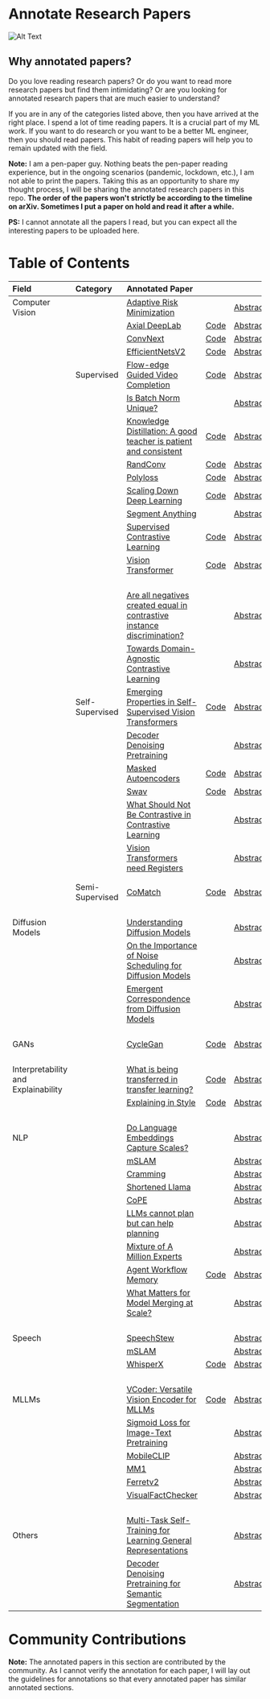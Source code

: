 # Annotate Research Papers

![Alt Text](static/papers.gif)


## Why annotated papers?

Do you love reading research papers? Or do you want to read more research papers but find them intimidating? Or are you looking for annotated research papers that are much easier to understand?

If you are in any of the categories listed above, then you have arrived at the right place.  I spend a lot of time reading papers. It is a crucial part of my ML work. If you want to do research or you want to be a better ML engineer, then you should read papers. This habit of reading papers will help you to remain updated with the field. 
 
**Note:** I am a pen-paper guy. Nothing beats the pen-paper reading experience, but in the ongoing scenarios (pandemic, lockdown, etc.), I am not able to print the papers. Taking this as an opportunity to share my thought process, I will be sharing the annotated research papers in this repo. 
**The order of the papers won't strictly be according to the timeline on arXiv. Sometimes I put a paper on hold and read it after a while.**

**PS:** I cannot annotate all the papers I read, but you can expect all the interesting papers to be uploaded here.


# Table of Contents

| Field           | Category           | Annotated Paper     |             |           |
|:----------------|:-------------------|:--------------------|:------------|:----------|
| Computer Vision |                    | [Adaptive Risk Minimization](./meta-learning/adaptive_risk_minimization.pdf) |  | [Abstract](https://openreview.net/forum?id=MA8eT-vUPvZ)   |
|                 |                    | [Axial DeepLab](./segmentation/axial_deeplab.pdf)| [Code](https://github.com/google-research/deeplab2)| [Abstract](https://arxiv.org/abs/2003.07853v2)    |
|                 |                    | [ConvNext](./supervised/convnexts.pdf)           | [Code](https://github.com/facebookresearch/ConvNeXt) | [Abstract](https://arxiv.org/abs/2201.03545v1)   |
|                 |                    | [EfficientNetsV2](./supervised/efficientnet_v2.pdf) | [Code](https://github.com/google/automl/tree/master/efficientnetv2)                 | [Abstract](https://arxiv.org/abs/2104.00298v3)    |
|                 | Supervised         | [Flow-edge Guided Video Completion](./supervised/flowedge_guided_video_completion.pdf) | [Code](https://github.com/vt-vl-lab/FGVC)    | [Abstract](https://arxiv.org/abs/2009.01835v1)    |
|                 |                    | [Is Batch Norm Unique?](./supervised/is_batch_norm_unique.pdf)| |[Abstract](https://arxiv.org/abs/2010.10687v1)     |
|                 |                    | [Knowledge Distillation: A good teacher is patient and consistent](./supervised/knowledge_distillation.pdf)            | [Code](https://github.com/google-research/big_vision) | [Abstract](https://arxiv.org/abs/2106.05237)            |
|                 |                    | [RandConv](./supervised/rand_conv.pdf) | [Code](https://github.com/wildphoton/RandConv) | [Abstract](https://arxiv.org/abs/2007.13003v3)   |
|                 |                    | [Polyloss](./supervised/polyloss.pdf)  | [Code](https://github.com/tensorflow/tpu/tree/master/models/official/)        | [Abstract](https://arxiv.org/abs/2204.12511)                |
|                 |                    | [Scaling Down Deep Learning](./supervised/scaling_down_deeplearning.pdf) | [Code](https://github.com/greydanus/mnist1d)| [Abstract](https://arxiv.org/abs/2011.14439v3)              |
|                 |                    | [Segment Anything](./segmentation/segment_anything.pdf)| | [Abstract](https://arxiv.org/abs/2304.02643)            |
|                 |                    | [Supervised Contrastive Learning](./supervised/supervised_contrastive_learning.pdf) | [Code](https://github.com/google-research/google-research/tree/master/supcon) | [Abstract](https://arxiv.org/abs/2004.11362v5)              |
|                 |                    | [Vision Transformer](./supervised/an_image_is_worth_16x16_words_transformers_for_image_recognition_at_scale.pdf) | [Code](https://github.com/google-research/vision_transformer)                    | [Abstract](https://arxiv.org/abs/2010.11929) |
|                 |                    |                   |                          |                       |
|                 |                    |                   |                          |                       |
|                 |                    |                   |                          |                       |
|                 |                    |                   |                          |                       |
|                 |                    | [Are all negatives created equal in contrastive instance discrimination?](./self-supervised-learning/are_all_negatives_created_equal_for_CID.pdf) |             | [Abstract](https://arxiv.org/abs/2010.06682v2)   |
|                 |                    | [Towards Domain-Agnostic Contrastive Learning](./self-supervised-learning/domain_agnostic_contrastive_learning.pdf)|          | [Abstract](https://arxiv.org/abs/2011.04419v2)          |
|                 | Self-Supervised    | [Emerging Properties in Self-Supervised Vision Transformers](self-supervised-learning/emerging_properties_in_self_supervised_vit.pdf) | [Code](https://github.com/facebookresearch/dino)| [Abstract](https://arxiv.org/abs/2104.14294v2)          |
|                 |                    | [Decoder Denoising Pretraining](./segmentation/decoder_denoising_pretraining.pdf)|  | [Abstract](https://arxiv.org/abs/2205.11423)     |
|                 |                    | [Masked Autoencoders ](./self-supervised-learning/masked_autoencoder.pdf) | [Code](https://github.com/facebookresearch/mae)              | [Abstract](https://arxiv.org/abs/2111.06377v2)                            |
|                 |                    | [Swav](./self-supervised-learning/swav.pdf) | [Code](https://github.com/facebookresearch/swav)             | [Abstract](https://arxiv.org/abs/2006.09882v5)                   |
|                 |                    | [What Should Not Be Contrastive in Contrastive Learning](./self-supervised-learning/what_should_not_be_contrastive_in_constrative_learning.pdf)   |  | [Abstract](https://arxiv.org/abs/2008.05659v2) |
|                 |                    | [Vision Transformers need Registers](./self-supervised-learning/vits_need_registers.pdf)   |  | [Abstract](https://arxiv.org/abs/2309.16588) |
|                 |                    |                   |                          |                       |
|                 |                    |                   |                          |                       |
|                 | Semi-Supervised    | [CoMatch](./semi-supervised-learning/comatch.pdf) | [Code](https://github.com/salesforce/CoMatch)          | [Abstract](https://arxiv.org/abs/2011.11183v2)                         |
|                 |                    |                   |                          |                       |
|                 |                    |                   |                          |                       | 
|                 |                    |                   |                          |                       |
|                 |                    |                   |                          |                       |                              
| Diffusion Models|                    | [Understanding Diffusion Models](./diffusion_models/understanding_diffusion_models.pdf) |  | [Abstract](https://arxiv.org/abs/2208.11970)          |
|                 |                    | [On the Importance of Noise Scheduling for Diffusion Models](./diffusion_models/on_the_importance_of_noise_scheduling.pdf) |   | [Abstract](https://arxiv.org/abs/2301.10972) |
|                 |                    | [Emergent Correspondence from Diffusion Models](./diffusion_models/emergent_correspondence_from_diffusion_models.pdf) |     | [Abstract](https://arxiv.org/abs/2306.03881)            |
|                 |                    |                   |                          |                       |
|                 |                    |                   |                          |                       |
|                 |                    |                   |                          |                       |
|                 |                    |                   |                          |                       |
| GANs            |                    | [CycleGan](./gans/cycle_gan.pdf) | [Code](https://keras.io/examples/generative/cyclegan/) | [Abstract](https://arxiv.org/abs/1703.10593v7) |
|                 |                    |                   |                          |                       |
|                 |                    |                   |                          |                       |
|                 |                    |                   |                          |                       |
|                 |                    |                   |                          |                       |
| Interpretability and Explainability  |                   | [What is being transferred in transfer learning?](./interpretability_and_explainability/what_is_being_transferred_in_transfer_learning.pdf)       | [Code](https://github.com/google-research/understanding-transfer-learning)       | [Abstract](https://arxiv.org/abs/2008.11687v2)       |
|                 |                    | [Explaining in Style](./interpretability_and_explainability/explaining_in_style.pdf)| [Code](https://github.com/google/explaining-in-style) | [Abstract](https://arxiv.org/abs/2104.13369v2)       |
|                 |                    |                   |                          |                       |
|                 |                    |                   |                          |                       |
|                 |                    |                   |                          |                       |
|                 |                    |                   |                          |                       |
| NLP             |                    | [Do Language Embeddings Capture Scales?](./NLP/do_language_embeddings_capture_scales.pdf)|             | [Abstract](https://arxiv.org/abs/2010.05345v3)   |
|                 |                    | [mSLAM](./NLP/mSLAM.pdf)       |    |  [Abstract](https://arxiv.org/abs/2202.01374) |
|                 |                    | [Cramming](./NLP/cramming.pdf) |    |  [Abstract](https://arxiv.org/abs/2212.14034) |
|                 |                    | [Shortened Llama](./NLP/shortened_llama.pdf) |    |  [Abstract](https://arxiv.org/abs/2402.02834) |
|                 |                    | [CoPE](./NLP/cope.pdf) |    |  [Abstract](https://arxiv.org/abs/2405.18719) |
|                 |                    | [LLMs cannot plan but can help planning](./NLP/llms_cannot_plan.pdf) |    |  [Abstract](https://arxiv.org/abs/2402.01817) |
|                 |                    | [Mixture of A Million Experts](./NLP/mixture_of_million_experts.pdf) |    |  [Abstract](https://arxiv.org/abs/2407.04153) |
|                 |                    | [Agent Workflow Memory](./NLP/agent_workflow_memory.pdf) | [Code](https://github.com/zorazrw/agent-workflow-memory)   |  [Abstract](https://arxiv.org/abs/2409.07429) |
|                 |                    | [What Matters for Model Merging at Scale?](./NLP/model_merging_at_scale.pdf) |   |  [Abstract](https://arxiv.org/abs/2410.03617) |
|                 |                    |                   |                          |                       |
|                 |                    |                   |                          |                       |
|                 |                    |                   |                          |                       |
|                 |                    |                   |                          |                       |
| Speech          |                    | [SpeechStew](./speech/speech_stew.pdf) |     | [Abstract](https://arxiv.org/abs/2104.02133v3) |
|                 |                    | [mSLAM](./NLP/mSLAM.pdf)            |  | [Abstract](https://arxiv.org/abs/2202.01374)         |
|                 |                    | [WhisperX](./speech/whisperX.pdf)   |  [Code](https://github.com/m-bain/whisperX)  | [Abstract](https://arxiv.org/abs/2303.00747)     |
|                 |                    |                   |                          |                       |
|                 |                    |                   |                          |                       |
|                 |                    |                   |                          |                       |
|                 |                    |                   |                          |                       |
| MLLMs           |                    | [VCoder: Versatile Vision Encoder for MLLMs](./MLLMs/vcoder.pdf)              |[Code](https://github.com/SHI-Labs/VCoder)| [Abstract](https://arxiv.org/abs/2312.14233)   |
|                 |                    | [Sigmoid Loss for Image-Text Pretraining](./MLLMs/sigmoid_loss_for_image_text_pretraining.pdf)              |                    | [Abstract](https://arxiv.org/abs/2303.15343)
|                 |                    | [MobileCLIP](./MLLMs/mobileclip.pdf)              |                    | [Abstract](https://arxiv.org/abs/2311.17049)                         |
|                 |                    | [MM1](./MLLMs/mm1.pdf)      |                     | [Abstract](https://arxiv.org/abs/2403.09611)                         |
|                 |                    | [Ferretv2](./MLLMs/ferret_v2.pdf)      |                     | [Abstract](https://arxiv.org/abs/2404.07973)                         |
|                 |                    | [VisualFactChecker](./MLLMs/visual_fact_checker.pdf)      |                     | [Abstract](https://arxiv.org/abs/2404.19752)                         |
|                 |                    |                   |                          |                       |
|                 |                    |                   |                          |                       |
|                 |                    |                   |                          |                       |
|                 |                    |                   |                          |                       |
| Others          |                    | [Multi-Task Self-Training for Learning General Representations](./multi-task-learning/multi_task_self_training.pdf)          |                   | [Abstract](https://arxiv.org/abs/2108.11353v1)   |
|                 |                    | [Decoder Denoising Pretraining for Semantic Segmentation](./segmentation/decoder_denoising_pretraining.pdf)     |                   | [Abstract](https://arxiv.org/abs/2205.11423)     |




# Community Contributions

**Note:** The annotated papers in this section are contributed by the community. As I cannot verify the annotation for each paper, I will lay out the guidelines for annotations so that every annotated paper has similar annotated sections.
